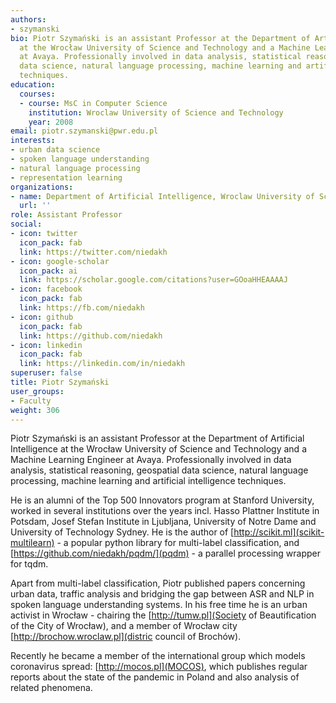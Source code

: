 ```yaml
---
authors:
- szymanski
bio: Piotr Szymański is an assistant Professor at the Department of Artificial Intelligence
  at the Wrocław University of Science and Technology and a Machine Learning Engineer
  at Avaya. Professionally involved in data analysis, statistical reasoning, geospatial
  data science, natural language processing, machine learning and artificial intelligence
  techniques.
education:
  courses:
  - course: MsC in Computer Science
    institution: Wroclaw University of Science and Technology
    year: 2008
email: piotr.szymanski@pwr.edu.pl
interests:
- urban data science
- spoken language understanding
- natural language processing
- representation learning
organizations:
- name: Department of Artificial Intelligence, Wroclaw University of Science and Technology
  url: ''
role: Assistant Professor
social:
- icon: twitter
  icon_pack: fab
  link: https://twitter.com/niedakh
- icon: google-scholar
  icon_pack: ai
  link: https://scholar.google.com/citations?user=GOoaHHEAAAAJ
- icon: facebook
  icon_pack: fab
  link: https://fb.com/niedakh
- icon: github
  icon_pack: fab
  link: https://github.com/niedakh
- icon: linkedin
  icon_pack: fab
  link: https://linkedin.com/in/niedakh
superuser: false
title: Piotr Szymański
user_groups:
- Faculty
weight: 306
---
```

Piotr Szymański is an assistant Professor at the Department of Artificial Intelligence at the 
Wrocław University of Science and Technology and a Machine Learning Engineer at Avaya. Professionally involved 
in data analysis, statistical reasoning, geospatial data science, natural language processing, machine learning and 
artificial intelligence techniques.
 
He is an alumni of the Top 500 Innovators program at Stanford University, worked in several institutions over
the years incl. Hasso Plattner Institute in Potsdam, Josef Stefan Institute in Ljubljana, University of Notre Dame
and University of Technology Sydney. He is the author of [http://scikit.ml](scikit-multilearn) - 
a popular python library for multi-label classification, and [https://github.com/niedakh/pqdm/](pqdm) - a parallel 
processing wrapper for tqdm.
 
Apart from multi-label classification, Piotr published papers concerning urban data, traffic analysis and bridging
the gap between ASR and NLP in spoken language understanding systems. In his free time he is an urban activist in 
Wrocław - chairing the [http://tumw.pl](Society of Beautification of the City of Wrocław), and a member of Wrocław
city [http://brochow.wroclaw.pl](distric council of Brochów). 

Recently he became a member of the international group which models coronavirus spread: [http://mocos.pl](MOCOS), which
publishes regular reports about the state of the pandemic in Poland and also analysis of related phenomena.

